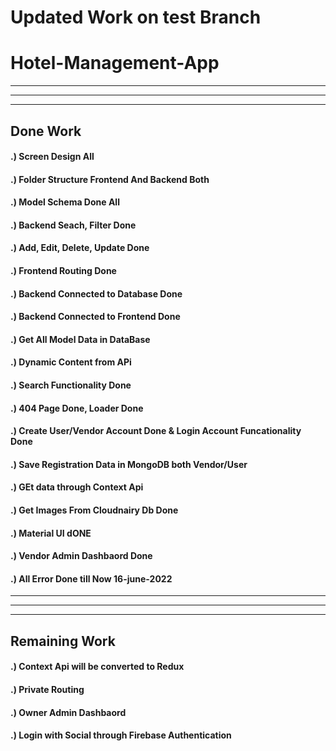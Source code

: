 # Updated Work on test Branch

# Hotel-Management-App

------------------------------------------------------------------------------
------------------------------------------------------------------------------
------------------------------------------------------------------------------


## Done Work
#### .) Screen Design All
#### .) Folder Structure Frontend And Backend Both
#### .) Model Schema Done All
#### .) Backend Seach, Filter Done
#### .) Add, Edit, Delete, Update Done
#### .) Frontend Routing Done
#### .) Backend Connected to Database Done
#### .) Backend Connected to Frontend Done
#### .) Get All Model Data in DataBase
#### .) Dynamic Content from APi 
#### .) Search Functionality Done
#### .) 404 Page Done, Loader Done
#### .) Create User/Vendor Account Done & Login Account Funcationality Done 
#### .) Save Registration Data in MongoDB both Vendor/User 
#### .) GEt data through Context Api  
#### .) Get Images From Cloudnairy Db Done 
#### .) Material UI dONE 
#### .) Vendor Admin Dashbaord Done
#### .) All Error Done till Now 16-june-2022


------------------------------------------------------------------------------
------------------------------------------------------------------------------
------------------------------------------------------------------------------



## Remaining Work 
#### .) Context Api  will be converted to Redux
#### .) Private Routing
#### .) Owner Admin Dashbaord
#### .) Login with Social through Firebase Authentication 
